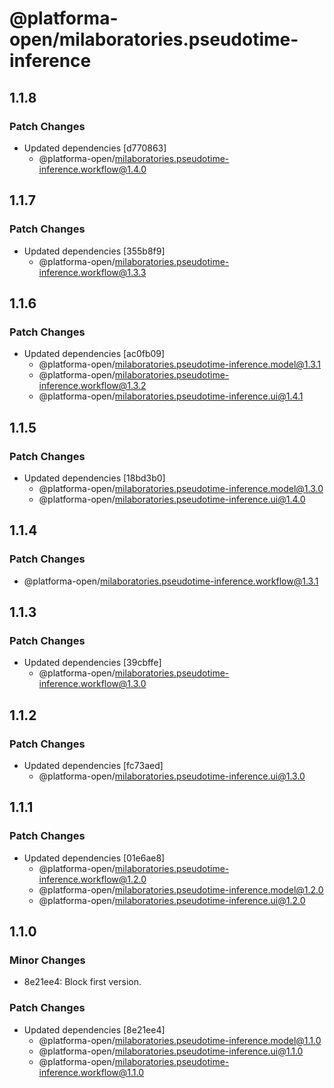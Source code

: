 # @platforma-open/milaboratories.pseudotime-inference

## 1.1.8

### Patch Changes

- Updated dependencies [d770863]
  - @platforma-open/milaboratories.pseudotime-inference.workflow@1.4.0

## 1.1.7

### Patch Changes

- Updated dependencies [355b8f9]
  - @platforma-open/milaboratories.pseudotime-inference.workflow@1.3.3

## 1.1.6

### Patch Changes

- Updated dependencies [ac0fb09]
  - @platforma-open/milaboratories.pseudotime-inference.model@1.3.1
  - @platforma-open/milaboratories.pseudotime-inference.workflow@1.3.2
  - @platforma-open/milaboratories.pseudotime-inference.ui@1.4.1

## 1.1.5

### Patch Changes

- Updated dependencies [18bd3b0]
  - @platforma-open/milaboratories.pseudotime-inference.model@1.3.0
  - @platforma-open/milaboratories.pseudotime-inference.ui@1.4.0

## 1.1.4

### Patch Changes

- @platforma-open/milaboratories.pseudotime-inference.workflow@1.3.1

## 1.1.3

### Patch Changes

- Updated dependencies [39cbffe]
  - @platforma-open/milaboratories.pseudotime-inference.workflow@1.3.0

## 1.1.2

### Patch Changes

- Updated dependencies [fc73aed]
  - @platforma-open/milaboratories.pseudotime-inference.ui@1.3.0

## 1.1.1

### Patch Changes

- Updated dependencies [01e6ae8]
  - @platforma-open/milaboratories.pseudotime-inference.workflow@1.2.0
  - @platforma-open/milaboratories.pseudotime-inference.model@1.2.0
  - @platforma-open/milaboratories.pseudotime-inference.ui@1.2.0

## 1.1.0

### Minor Changes

- 8e21ee4: Block first version.

### Patch Changes

- Updated dependencies [8e21ee4]
  - @platforma-open/milaboratories.pseudotime-inference.model@1.1.0
  - @platforma-open/milaboratories.pseudotime-inference.ui@1.1.0
  - @platforma-open/milaboratories.pseudotime-inference.workflow@1.1.0
